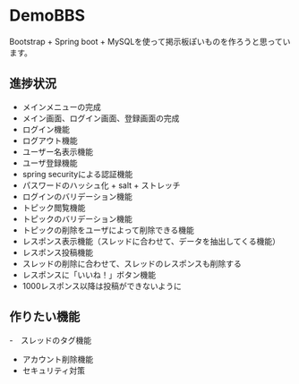 # DemoBBS
Bootstrap + Spring boot + MySQLを使って掲示板ぽいものを作ろうと思っています。

## 進捗状況
- メインメニューの完成
- メイン画面、ログイン画面、登録画面の完成
- ログイン機能
- ログアウト機能
- ユーザー名表示機能
- ユーザ登録機能
- spring securityによる認証機能
- パスワードのハッシュ化 + salt + ストレッチ
- ログインのバリデーション機能
- トピック閲覧機能
- トピックのバリデーション機能
- トピックの削除をユーザによって削除できる機能
- レスポンス表示機能（スレッドに合わせて、データを抽出してくる機能）
- レスポンス投稿機能
- スレッドの削除に合わせて、スレッドのレスポンスも削除する
- レスポンスに「いいね！」ボタン機能
- 1000レスポンス以降は投稿ができないように

## 作りたい機能
-　スレッドのタグ機能
- アカウント削除機能
- セキュリティ対策
